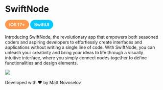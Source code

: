 # SwiftNode

<img src="https://github.com/matt-novoselov/matt-novoselov/blob/fa4553c1e2ba92cb77bf1d11d272d0c1ad5de138/Files/ios17.svg" alt="SwiftUI" style="height: 30px"> <img src="https://github.com/matt-novoselov/matt-novoselov/blob/fa4553c1e2ba92cb77bf1d11d272d0c1ad5de138/Files/SwiftUI.svg" alt="SwiftUI" style="height: 30px">

Introducing SwiftNode, the revolutionary app that empowers both seasoned coders and aspiring developers to effortlessly create interfaces and applications without writing a single line of code. With SwiftNode, you can unleash your creativity and bring your ideas to life through a visually intuitive interface, where you simply connect nodes together to define functionalities and design elements.

![](https://github.com/matt-novoselov/SwiftNode/blob/aa63f1831325d69ec2bd49442a82655f0993fc76/poster.png)

Developed with ❤️ by Matt Novoselov
